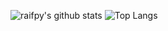
![raifpy's github stats](https://github-readme-stats.vercel.app/api?username=raifpy&show_icons=true&theme=black)
![Top Langs](https://github-readme-stats.vercel.app/api/top-langs/?username=raifpy&langs_count=9&hide=javascript,html,css&layout=compact&theme=black)
